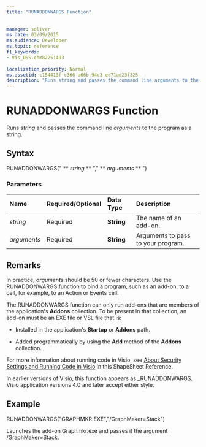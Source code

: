 ```yaml
---
title: "RUNADDONWARGS Function"
 
 
manager: soliver
ms.date: 03/09/2015
ms.audience: Developer
ms.topic: reference
f1_keywords:
- Vis_DSS.chm82251493
 
localization_priority: Normal
ms.assetid: c154413f-c366-a66b-94e3-ed71ad23f325
description: "Runs string and passes the command line arguments to the program as a string."
---
```


# RUNADDONWARGS Function

Runs  _string_ and passes the command line  _arguments_ to the program as a string. 
  
## Syntax

RUNADDONWARGS(" ** *string* ** "," ** *arguments* ** ") 
  
### Parameters

|**Name**|**Required/Optional**|**Data Type**|**Description**|
|:-----|:-----|:-----|:-----|
| _string_ <br/> |Required  <br/> |**String** <br/> | The name of an add-on.  <br/> |
| _arguments_ <br/> |Required  <br/> |**String** <br/> |Arguments to pass to your program.  <br/> |
   
## Remarks

In practice,  _arguments_ should be 50 or fewer characters. Use the RUNADDONWARGS function to bind a program, such as an add-on, to a cell, for example, to an Action or Events cell. 
  
The RUNADDONWARGS function can only run add-ons that are members of the application's **Addons** collection. To be present in that collection, an add-on must be an EXE file or VSL file that is: 
  
- Installed in the application's **Startup** or **Addons** path. 
    
- Added programmatically by using the **Add** method of the **Addons** collection. 
    
For more information about running code in Visio, see [About Security Settings and Running Code in Visio](about-security-settings-and-running-code-in-visio-shapesheet.md) in this ShapeSheet Reference. 
  
In earlier versions of Visio, this function appears as _RUNADDONWARGS. Visio application versions 4.0 and later accept either style.
  
## Example

RUNADDONWARGS("GRAPHMKR.EXE","/GraphMaker=Stack") 
  
Launches the add-on Graphmkr.exe and passes it the argument /GraphMaker=Stack. 
  


